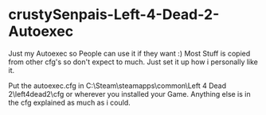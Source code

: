 # crustySenpais-Left-4-Dead-2-Autoexec
Just my Autoexec so People can use it if they want :)
Most Stuff is copied from other cfg's so don't expect to much.
Just set it up how i personally like it.

Put the autoexec.cfg in C:\Steam\steamapps\common\Left 4 Dead 2\left4dead2\cfg or wherever you installed your Game.
Anything else is in the cfg explained as much as i could.
